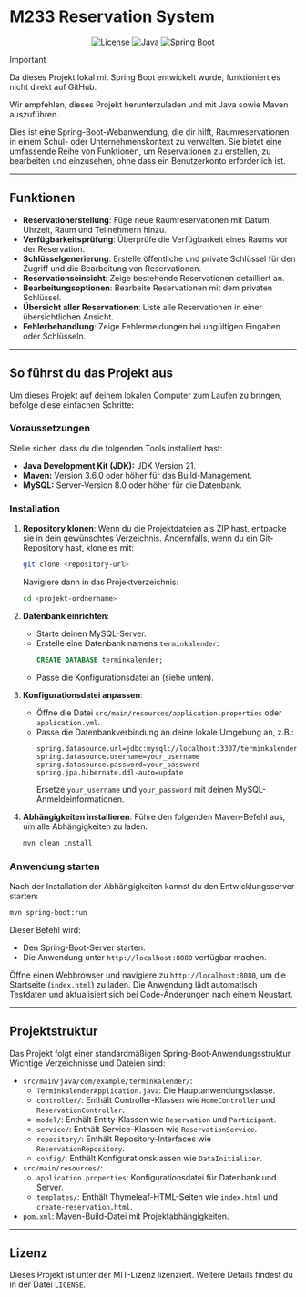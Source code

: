 # M233 Reservation System


<p align="center">
    <img src="https://img.shields.io/badge/license-MIT-green" alt="License">
    <img src="https://img.shields.io/badge/language-Java-blue" alt="Java">
    <img src="https://img.shields.io/badge/framework-Spring Boot-orange" alt="Spring Boot">
</p>

> [!IMPORTANT]
> Da dieses Projekt lokal mit Spring Boot entwickelt wurde, funktioniert es nicht direkt auf GitHub.
>
> Wir empfehlen, dieses Projekt herunterzuladen und mit Java sowie Maven auszuführen.

Dies ist eine Spring-Boot-Webanwendung, die dir hilft, Raumreservationen in einem Schul- oder Unternehmenskontext zu verwalten. Sie bietet eine umfassende Reihe von Funktionen, um Reservationen zu erstellen, zu bearbeiten und einzusehen, ohne dass ein Benutzerkonto erforderlich ist.

---

## Funktionen

* **Reservationerstellung**: Füge neue Raumreservationen mit Datum, Uhrzeit, Raum und Teilnehmern hinzu.
* **Verfügbarkeitsprüfung**: Überprüfe die Verfügbarkeit eines Raums vor der Reservation.
* **Schlüsselgenerierung**: Erstelle öffentliche und private Schlüssel für den Zugriff und die Bearbeitung von Reservationen.
* **Reservationseinsicht**: Zeige bestehende Reservationen detailliert an.
* **Bearbeitungsoptionen**: Bearbeite Reservationen mit dem privaten Schlüssel.
* **Übersicht aller Reservationen**: Liste alle Reservationen in einer übersichtlichen Ansicht.
* **Fehlerbehandlung**: Zeige Fehlermeldungen bei ungültigen Eingaben oder Schlüsseln.

---

## So führst du das Projekt aus

Um dieses Projekt auf deinem lokalen Computer zum Laufen zu bringen, befolge diese einfachen Schritte:

### Voraussetzungen

Stelle sicher, dass du die folgenden Tools installiert hast:
- **Java Development Kit (JDK):** JDK Version 21.
- **Maven:** Version 3.6.0 oder höher für das Build-Management.
- **MySQL:** Server-Version 8.0 oder höher für die Datenbank.

### Installation

1. **Repository klonen**:
   Wenn du die Projektdateien als ZIP hast, entpacke sie in dein gewünschtes Verzeichnis. Andernfalls, wenn du ein Git-Repository hast, klone es mit:
   ```bash
   git clone <repository-url>
   ```
   Navigiere dann in das Projektverzeichnis:
   ```bash
   cd <projekt-ordnername>
   ```

2. **Datenbank einrichten**:
   - Starte deinen MySQL-Server.
   - Erstelle eine Datenbank namens `terminkalender`:
     ```sql
     CREATE DATABASE terminkalender;
     ```
   - Passe die Konfigurationsdatei an (siehe unten).

3. **Konfigurationsdatei anpassen**:
   - Öffne die Datei `src/main/resources/application.properties` oder `application.yml`.
   - Passe die Datenbankverbindung an deine lokale Umgebung an, z.B.:
     ```
     spring.datasource.url=jdbc:mysql://localhost:3307/terminkalender
     spring.datasource.username=your_username
     spring.datasource.password=your_password
     spring.jpa.hibernate.ddl-auto=update
     ```
     Ersetze `your_username` und `your_password` mit deinen MySQL-Anmeldeinformationen.

4. **Abhängigkeiten installieren**:
   Führe den folgenden Maven-Befehl aus, um alle Abhängigkeiten zu laden:
   ```bash
   mvn clean install
   ```

### Anwendung starten

Nach der Installation der Abhängigkeiten kannst du den Entwicklungsserver starten:

```bash
mvn spring-boot:run
```

Dieser Befehl wird:
- Den Spring-Boot-Server starten.
- Die Anwendung unter `http://localhost:8080` verfügbar machen.

Öffne einen Webbrowser und navigiere zu `http://localhost:8080`, um die Startseite (`index.html`) zu laden. Die Anwendung lädt automatisch Testdaten und aktualisiert sich bei Code-Änderungen nach einem Neustart.

---

## Projektstruktur

Das Projekt folgt einer standardmäßigen Spring-Boot-Anwendungsstruktur. Wichtige Verzeichnisse und Dateien sind:

- `src/main/java/com/example/terminkalender/`:
  - `TerminkalenderApplication.java`: Die Hauptanwendungsklasse.
  - `controller/`: Enthält Controller-Klassen wie `HomeController` und `ReservationController`.
  - `model/`: Enthält Entity-Klassen wie `Reservation` und `Participant`.
  - `service/`: Enthält Service-Klassen wie `ReservationService`.
  - `repository/`: Enthält Repository-Interfaces wie `ReservationRepository`.
  - `config/`: Enthält Konfigurationsklassen wie `DataInitializer`.
- `src/main/resources/`:
  - `application.properties`: Konfigurationsdatei für Datenbank und Server.
  - `templates/`: Enthält Thymeleaf-HTML-Seiten wie `index.html` und `create-reservation.html`.
- `pom.xml`: Maven-Build-Datei mit Projektabhängigkeiten.

---

## Lizenz

Dieses Projekt ist unter der MIT-Lizenz lizenziert. Weitere Details findest du in der Datei `LICENSE`.
